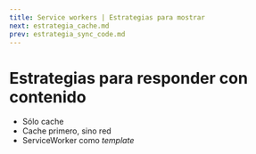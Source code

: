 ```yaml
---
title: Service workers | Estrategias para mostrar
next: estrategia_cache.md
prev: estrategia_sync_code.md
---
```

# Estrategias para responder con contenido

- Sólo cache
- Cache primero, sino red
- ServiceWorker como _template_
